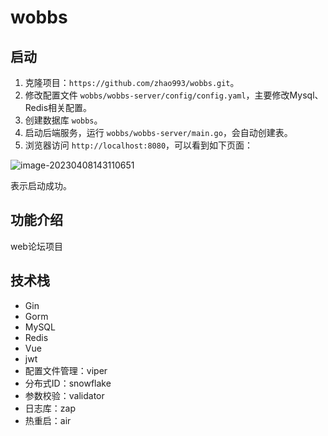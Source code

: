 # wobbs
## 启动

1. 克隆项目：`https://github.com/zhao993/wobbs.git`。
2. 修改配置文件 `wobbs/wobbs-server/config/config.yaml`，主要修改Mysql、Redis相关配置。
3. 创建数据库 `wobbs`。
4. 启动后端服务，运行 `wobbs/wobbs-server/main.go`，会自动创建表。
5. 浏览器访问 `http://localhost:8080`，可以看到如下页面：

![image-20230408143110651](https://user-images.githubusercontent.com/116085959/230707204-98f7fbc9-1ef5-490b-b488-ce4471cc11a8.png)

表示启动成功。

## 功能介绍

web论坛项目

## 技术栈

- Gin
- Gorm
- MySQL
- Redis
- Vue
- jwt
- 配置文件管理：viper
- 分布式ID：snowflake
- 参数校验：validator
- 日志库：zap
- 热重启：air
